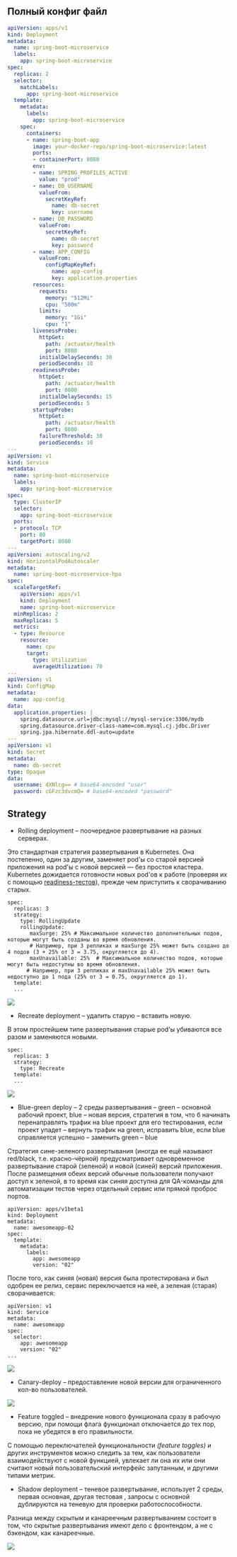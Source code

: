 ## Полный конфиг файл

```yml
apiVersion: apps/v1
kind: Deployment
metadata:
  name: spring-boot-microservice
  labels:
    app: spring-boot-microservice
spec:
  replicas: 2
  selector:
    matchLabels:
      app: spring-boot-microservice
  template:
    metadata:
      labels:
        app: spring-boot-microservice
    spec:
      containers:
      - name: spring-boot-app
        image: your-docker-repo/spring-boot-microservice:latest
        ports:
        - containerPort: 8080
        env:
        - name: SPRING_PROFILES_ACTIVE
          value: "prod"
        - name: DB_USERNAME
          valueFrom:
            secretKeyRef:
              name: db-secret
              key: username
        - name: DB_PASSWORD
          valueFrom:
            secretKeyRef:
              name: db-secret
              key: password
        - name: APP_CONFIG
          valueFrom:
            configMapKeyRef:
              name: app-config
              key: application.properties
        resources:
          requests:
            memory: "512Mi"
            cpu: "500m"
          limits:
            memory: "1Gi"
            cpu: "1"
        livenessProbe:
          httpGet:
            path: /actuator/health
            port: 8080
          initialDelaySeconds: 30
          periodSeconds: 10
        readinessProbe:
          httpGet:
            path: /actuator/health
            port: 8080
          initialDelaySeconds: 15
          periodSeconds: 5
        startupProbe:
          httpGet:
            path: /actuator/health
            port: 8080
          failureThreshold: 30
          periodSeconds: 10
---
apiVersion: v1
kind: Service
metadata:
  name: spring-boot-microservice
  labels:
    app: spring-boot-microservice
spec:
  type: ClusterIP
  selector:
    app: spring-boot-microservice
  ports:
  - protocol: TCP
    port: 80
    targetPort: 8080
---
apiVersion: autoscaling/v2
kind: HorizontalPodAutoscaler
metadata:
  name: spring-boot-microservice-hpa
spec:
  scaleTargetRef:
    apiVersion: apps/v1
    kind: Deployment
    name: spring-boot-microservice
  minReplicas: 2
  maxReplicas: 5
  metrics:
  - type: Resource
    resource:
      name: cpu
      target:
        type: Utilization
        averageUtilization: 70
---
apiVersion: v1
kind: ConfigMap
metadata:
  name: app-config
data:
  application.properties: |
    spring.datasource.url=jdbc:mysql://mysql-service:3306/mydb
    spring.datasource.driver-class-name=com.mysql.cj.jdbc.Driver
    spring.jpa.hibernate.ddl-auto=update
---
apiVersion: v1
kind: Secret
metadata:
  name: db-secret
type: Opaque
data:
  username: dXNlcg== # base64-encoded "user"
  password: cGFzc3dvcmQ= # base64-encoded "password"
```

## Strategy

-	Rolling deployment – поочередное развертывание на разных серверах.

Это стандартная стратегия развертывания в Kubernetes. Она постепенно, один за другим, заменяет pod'ы со старой версией приложения на pod'ы с новой версией — без простоя кластера. Kubernetes дожидается готовности новых pod'ов к работе (проверяя их с помощью [readiness-тестов](https://www.weave.works/blog/resilient-apps-with-liveness-and-readiness-probes-in-kubernetes)), прежде чем приступить к сворачиванию старых.

```
spec:
  replicas: 3
  strategy:
    type: RollingUpdate
    rollingUpdate:
       maxSurge: 25% # Максимальное количество дополнительных подов, которые могут быть созданы во время обновления. 
       # Например, при 3 репликах и maxSurge 25% может быть создано до 4 подов (3 + 25% от 3 = 3.75, округляется до 4).
       maxUnavailable: 25%  # Максимальное количество подов, которые могут быть недоступны во время обновления.
      # Например, при 3 репликах и maxUnavailable 25% может быть недоступно до 1 пода (25% от 3 = 0.75, округляется до 1). 
  template:
  ...
```

![](../../../_res/Pasted%20image%2020250313120657.png)

-	Recreate deployment – удалить старую – вставить новую.

В этом простейшем типе развертывания старые pod'ы убиваются все разом и заменяются новыми.

```
spec:
  replicas: 3
  strategy:
    type: Recreate
  template:
  ...
```

![](../../../_res/Pasted%20image%2020250313121418.png)

-	Blue-green deploy – 2 среды развертывания – green – основной рабочий проект, blue – новая версия, стратегия в том, что б начинать перенаправлять трафик на blue проект для его тестирования, если проект упадет – вернуть трафик на green, исправить blue, если blue cправляется успешно – заменить green – blue 

Стратегия сине-зеленого развертывания (иногда ее ещё называют red/black, т.е. красно-чёрной) предусматривает одновременное развертывание старой (зеленой) и новой (синей) версий приложения. После размещения обеих версий обычные пользователи получают доступ к зеленой, в то время как синяя доступна для QA-команды для автоматизации тестов через отдельный сервис или прямой проброс портов.

```
apiVersion: apps/v1beta1
kind: Deployment
metadata:
  name: awesomeapp-02
spec:
  template:
    metadata:
      labels:
        app: awesomeapp
        version: "02"
```

После того, как синяя (новая) версия была протестирована и был одобрен ее релиз, сервис переключается на неё, а зеленая (старая) сворачивается:

```
apiVersion: v1
kind: Service
metadata:
  name: awesomeapp
spec:
  selector:
    app: awesomeapp
    version: "02"
...
```

![](../../../_res/Pasted%20image%2020250313121701.png)

-	Canary-deploy – предоставление новой версии для ограниченного кол-во пользователей.

![](../../../_res/Pasted%20image%2020250313131209.png)

-	Feature toggled – внедрение нового функционала сразу в рабочую версию, при помощи флага функционал отключается до тех пор, пока не убедятся в его правильности.

С помощью переключателей функциональности _(feature toggles)_ и других инструментов можно следить за тем, как пользователи взаимодействуют с новой функцией, увлекает ли она их или они считают новый пользовательский интерфейс запутанным, и другими типами метрик.

-	Shadow deployment – теневое развертывание, использует 2 среды, первая основная, другая тестовая , запросы с основной дублируются на теневую для проверки работоспособности.

Разница между скрытым и канареечным развертыванием состоит в том, что скрытые развертывания имеют дело с фронтендом, а не с бэкендом, как канареечные.

![](../../../_res/Pasted%20image%2020250313131710.png)